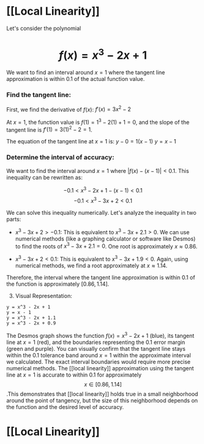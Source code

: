 # [[Local Linearity]]

Let's consider the polynomial 
# $$f(x) = x^3 - 2x + 1$$
We want to find an interval around $x=1$ where the tangent line approximation is within 0.1 of the actual function value.

### Find the tangent line:

First, we find the derivative of $f(x)$:
$f'(x) = 3x^2 - 2$

At $x=1$, the function value is $f(1) = 1^3 - 2(1) + 1 = 0$, and the slope of the tangent line is $f'(1) = 3(1)^2 - 2 = 1$.

The equation of the tangent line at $x=1$ is:
$y - 0 = 1(x - 1)$
$y = x - 1$

### Determine the interval of accuracy:

We want to find the interval around $x=1$ where $|f(x) - (x-1)| < 0.1$.  This inequality can be rewritten as:

$$-0.1 < x^3 - 2x + 1 - (x - 1) < 0.1$$
$$-0.1 < x^3 - 3x + 2 < 0.1$$

We can solve this inequality numerically.  Let's analyze the inequality in two parts:

* $x^3 - 3x + 2 > -0.1$:  This is equivalent to $x^3 - 3x + 2.1 > 0$.  We can use numerical methods (like a graphing calculator or software like Desmos) to find the roots of $x^3 - 3x + 2.1 = 0$.  One root is approximately $x \approx 0.86$.

* $x^3 - 3x + 2 < 0.1$: This is equivalent to $x^3 - 3x + 1.9 < 0$. Again, using numerical methods, we find a root approximately at $x \approx 1.14$.


Therefore, the interval where the tangent line approximation is within 0.1 of the function is approximately $[0.86, 1.14]$.

3. Visual Representation:

```desmos-graph
y = x^3 - 2x + 1
y = x - 1
y = x^3 - 2x + 1.1
y = x^3 - 2x + 0.9
```

The Desmos graph shows the function $f(x) = x^3 - 2x + 1$ (blue), its tangent line at $x=1$ (red), and the boundaries representing the 0.1 error margin (green and purple). You can visually confirm that the tangent line stays within the 0.1 tolerance band around $x=1$ within the approximate interval we calculated.  The exact interval boundaries would require more precise numerical methods.
The [[local linearity]] approximation using the tangent line at $x=1$ is accurate to within 0.1 for approximately $$x \in [0.86, 1.14]$$.This demonstrates that [[local linearity]] holds true in a small neighborhood around the point of tangency, but the size of this neighborhood depends on the function and the desired level of accuracy.

# [[Local Linearity]]